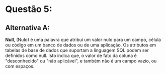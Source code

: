 # Questão 5:

## Alternativa A:

**Null**, (Nulo) é uma palavra que atribui um valor nulo para um campo, célula ou código em um banco de dados ou de uma aplicação. Os atributos em tabelas de base de dados que suportam a linguagem SQL podem ser definidos como null. Isto indica que, o valor de fato da coluna é "desconhecido" ou "não aplicável", e também não é um campo vazio, ou com espaços.

